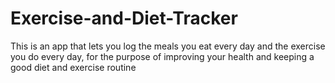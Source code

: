# Exercise-and-Diet-Tracker
This is an app that lets you log the meals you eat every day and the exercise you do every day, for the purpose of improving your health and keeping a good diet and exercise routine
